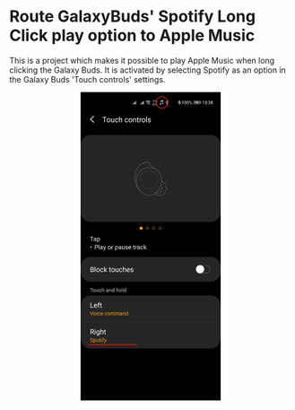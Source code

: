 # Route GalaxyBuds' Spotify Long Click play option to Apple Music
This is a project which makes it possible to play Apple Music when long clicking the Galaxy Buds.
It is activated by selecting Spotify as an option in the Galaxy Buds 'Touch controls' settings.

<div align="center">
  <img width="250" src="Screenshot_20201121_133811_com.samsung.accessory.fridaymgr.jpg"/>
</div>
